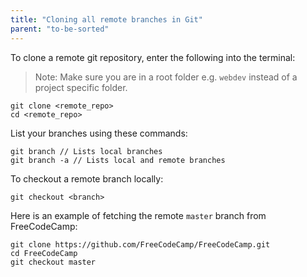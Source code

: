 ```yaml
---
title: "Cloning all remote branches in Git"
parent: "to-be-sorted"
---
```


To clone a remote git repository, enter the following into the terminal:

> Note: Make sure you are in a root folder e.g. `webdev` instead of a project specific folder.

    git clone <remote_repo>
    cd <remote_repo>

List your branches using these commands:  

    git branch // Lists local branches
    git branch -a // Lists local and remote branches

To checkout a remote branch locally:

    git checkout <branch>

Here is an example of fetching the remote `master` branch from FreeCodeCamp:  

    git clone https://github.com/FreeCodeCamp/FreeCodeCamp.git
    cd FreeCodeCamp
    git checkout master
